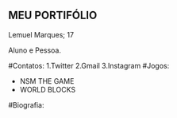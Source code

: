## MEU PORTIFÓLIO

Lemuel Marques; 17

Aluno e Pessoa.

#Contatos:
1.Twitter
2.Gmail
3.Instagram
#Jogos:
- NSM THE GAME
- WORLD BLOCKS

#Biografia:
